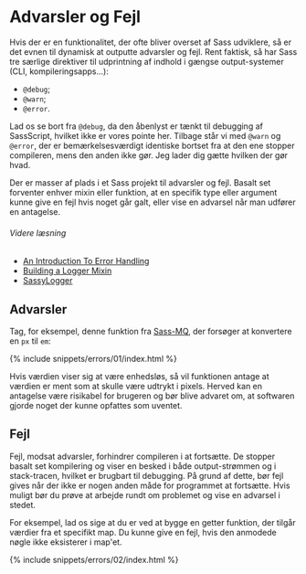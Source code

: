 
# Advarsler og Fejl

Hvis der er en funktionalitet, der ofte bliver overset af Sass udviklere, så er det evnen til dynamisk at outputte advarsler og fejl. Rent faktisk, så har Sass tre særlige direktiver til udprintning af indhold i gængse output-systemer (CLI, kompileringsapps...):

* `@debug`;
* `@warn`;
* `@error`.

Lad os se bort fra `@debug`, da den åbenlyst er tænkt til debugging af SassScript, hvilket ikke er vores pointe her. Tilbage står vi med `@warn` og `@error`, der er bemærkelsesværdigt identiske bortset fra at den ene stopper compileren, mens den anden ikke gør. Jeg lader dig gætte hvilken der gør hvad.

Der er masser af plads i et Sass projekt til advarsler og fejl. Basalt set forventer enhver mixin eller funktion, at en specifik type eller argument kunne give en fejl hvis noget går galt, eller vise en advarsel når man udfører en antagelse.

###### Videre læsning

* [An Introduction To Error Handling](http://webdesign.tutsplus.com/tutorials/an-introduction-to-error-handling-in-sass--cms-19996)
* [Building a Logger Mixin](http://webdesign.tutsplus.com/tutorials/building-a-logger-mixin-in-sass--cms-22070)
* [SassyLogger](https://github.com/HugoGiraudel/SassyLogger)

## Advarsler

Tag, for eksempel, denne funktion fra [Sass-MQ](https://github.com/sass-mq/sass-mq), der forsøger at konvertere en `px` til `em`:

{% include snippets/errors/01/index.html %}

Hvis værdien viser sig at være enhedsløs, så vil funktionen antage at værdien er ment som at skulle være udtrykt i pixels. Herved kan en antagelse være risikabel for brugeren og bør blive advaret om, at softwaren gjorde noget der kunne opfattes som uventet.

## Fejl

Fejl, modsat advarsler, forhindrer compileren i at fortsætte. De stopper basalt set kompilering og viser en besked i både output-strømmen og i stack-tracen, hvilket er brugbart til debugging. På grund af dette, bør fejl gives når der ikke er nogen anden måde for programmet at fortsætte. Hvis muligt bør du prøve at arbejde rundt om problemet og vise en advarsel i stedet.

For eksempel, lad os sige at du er ved at bygge en getter funktion, der tilgår værdier fra et specifikt map. Du kunne give en fejl, hvis den anmodede nøgle ikke eksisterer i map'et.

{% include snippets/errors/02/index.html %}
